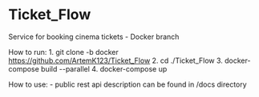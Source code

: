# Ticket_Flow
Service for booking cinema tickets - Docker branch

How to run:
	1. git clone -b docker https://github.com/ArtemK123/Ticket_Flow
	2. cd ./Ticket_Flow
	3. docker-compose build --parallel
	4. docker-compose up

How to use:
	- public rest api description can be found in /docs directory